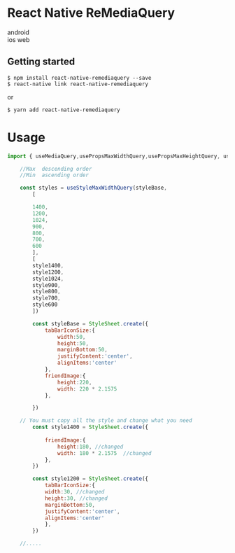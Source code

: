 # React Native ReMediaQuery

android   
ios 
web 

## Getting started

`$ npm install react-native-remediaquery --save`  
`$ react-native link react-native-remediaquery`  
  
or

`$ yarn add react-native-remediaquery`
    

# Usage



```javascript
import { useMediaQuery,usePropsMaxWidthQuery,usePropsMaxHeightQuery, useStyleMaxHeightQuery, useStyleMaxWidthQuery } from "react-native-remediaquery";

    //Max  descending order
    //Min  ascending order

    const styles = useStyleMaxWidthQuery(styleBase,
        [

        1400,
        1200,
        1024,
        900,
        800,
        700,
        600
        ],
        [
        style1400,
        style1200,
        style1024,
        style900,
        style800,
        style700,
        style600
        ])

        const styleBase = StyleSheet.create({
            tabBarIconSize:{
                width:50,
                height:50,
                marginBottom:50,
                justifyContent:'center',
                alignItems:'center'
            },
            friendImage:{
                height:220,
                width: 220 * 2.1575 
            },

        })

    // You must copy all the style and change what you need
        const style1400 = StyleSheet.create({
            
            friendImage:{
                height:180, //changed
                width: 180 * 2.1575  //changed
            },
        })

        const style1200 = StyleSheet.create({
            tabBarIconSize:{
            width:30, //changed
            height:30, //changed
            marginBottom:50,
            justifyContent:'center',
            alignItems:'center'
            },
        })

    //.....

```
